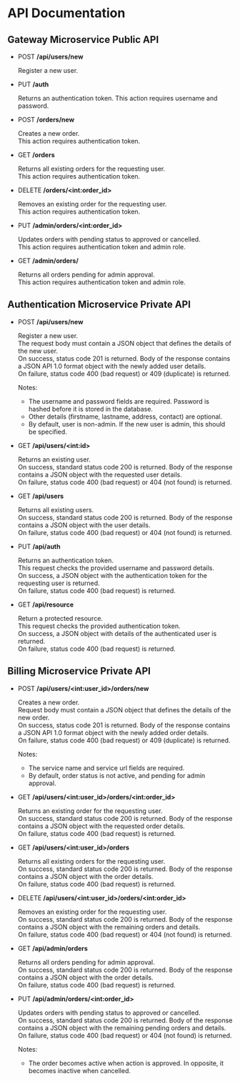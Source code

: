 API Documentation
=================



Gateway Microservice Public API
-------------------------------

- POST **/api/users/new**

    Register a new user.

- PUT **/auth**

    Returns an authentication token.
    This action requires username and password.

- POST **/orders/new**

    Creates a new order.<br>
    This action requires authentication token.

- GET **/orders**

    Returns all existing orders for the requesting user.<br>
    This action requires authentication token.

- DELETE **/orders/&lt;int:order_id&gt;**

    Removes an existing order for the requesting user.<br>
    This action requires authentication token.

- PUT **/admin/orders/&lt;int:order_id&gt;**

    Updates orders with pending status to approved or cancelled.<br>
    This action requires authentication token and admin role.

- GET **/admin/orders/**

    Returns all orders pending for admin approval.<br>
    This action requires authentication token and admin role.




Authentication Microservice Private API
---------------------------------------

- POST **/api/users/new**

    Register a new user.<br>
    The request body must contain a JSON object that defines the details of the new user.<br>
    On success, status code 201 is returned. Body of the response contains a JSON API 1.0 format object with the newly added user details.<br>
    On failure, status code 400 (bad request) or 409 (duplicate) is returned.
    
    Notes:

    - The username and password fields are required. Password is hashed before it is stored in the database.<br>
    - Other details (firstname, lastname, address, contact) are optional.<br>
    - By default, user is non-admin. If the new user is admin, this should be specified.


- GET **/api/users/&lt;int:id&gt;**

    Returns an existing user.<br>
    On success, standard status code 200 is returned. Body of the response contains a JSON object with the requested user details.<br>
    On failure, status code 400 (bad request) or 404 (not found) is returned.

- GET **/api/users**

    Returns all existing users.<br>
    On success, standard status code 200 is returned. Body of the response contains a JSON object with the user details.<br>
    On failure, status code 400 (bad request) or 404 (not found) is returned.

- PUT **/api/auth**

    Returns an authentication token.<br>
    This request checks the provided username and password details.<br>
    On success, a JSON object with the authentication token for the requesting user is returned.<br>
    On failure, status code 400 (bad request) is returned.

- GET **/api/resource**

    Return a protected resource.<br>
    This request checks the provided authentication token.<br>
    On success, a JSON object with details of the authenticated user is returned.<br>
    On failure, status code 400 (bad request) is returned.



Billing Microservice Private API
--------------------------------

- POST **/api/users/&lt;int:user_id&gt;/orders/new**

    Creates a new order.<br>
    Request body must contain a JSON object that defines the details of the new order.<br>
    On success, status code 201 is returned. Body of the response contains a JSON API 1.0 format object with the newly added order details.<br>
    On failure, status code 400 (bad request) or 409 (duplicate) is returned.
    
    Notes:

    - The service name and service url fields are required.<br>
    - By default, order status is not active, and pending for admin approval.


- GET **/api/users/&lt;int:user_id&gt;/orders/&lt;int:order_id&gt;**

    Returns an existing order for the requesting user.<br>
    On success, standard status code 200 is returned. Body of the response contains a JSON object with the requested order details.<br>
    On failure, status code 400 (bad request) is returned.

- GET **/api/users/&lt;int:user_id&gt;/orders**

    Returns all existing orders for the requesting user.<br>
    On success, standard status code 200 is returned. Body of the response contains a JSON object with the order details.<br>
    On failure, status code 400 (bad request) is returned.

- DELETE **/api/users/&lt;int:user_id&gt;/orders/&lt;int:order_id&gt;**

    Removes an existing order for the requesting user.<br>
    On success, standard status code 200 is returned. Body of the response contains a JSON object with the remaining orders and details.<br>
    On failure, status code 400 (bad request) or 404 (not found) is returned.

- GET **/api/admin/orders**

    Returns all orders pending for admin approval.<br>
    On success, standard status code 200 is returned. Body of the response contains a JSON object with the order details.<br>
    On failure, status code 400 (bad request) is returned.

- PUT **/api/admin/orders/&lt;int:order_id&gt;**

    Updates orders with pending status to approved or cancelled.<br>
    On success, standard status code 200 is returned. Body of the response contains a JSON object with the remaining pending orders and details.<br>
    On failure, status code 400 (bad request) or 404 (not found) is returned.

    Notes:

    - The order becomes active when action is approved. In opposite, it becomes inactive when cancelled.

